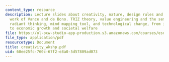 ```yaml
---
content_type: resource
description: Lecture slides about creativity, nature, design rules and combinatorics,
  work of Vance and de Bono. TRIZ theory, value engineering and the semantic web tool,
  radiant thinking, mind mapping tool, and technological change, from its creation
  to economic growth and societal welfare
file: https://ol-ocw-studio-app-production.s3.amazonaws.com/courses/esd-34-system-architecture-january-iap-2007/60ee25fc760c67f2e8a05d57809ad073_creativity_wkshp.pdf
file_type: application/pdf
resourcetype: Document
title: creativity_wkshp.pdf
uid: 60ee25fc-760c-67f2-e8a0-5d57809ad073
---
```

